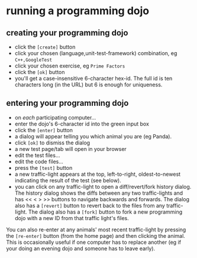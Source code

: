 
running a programming dojo
==========================

creating your programming dojo
------------------------------
  * click the `[create]` button
  * click your chosen (language,unit-test-framework) combination, eg `C++,GoogleTest`
  * click your chosen exercise, eg `Prime Factors`
  * click the `[ok]` button
  * you'll get a case-insensitive 6-character hex-id. The full id is ten
    characters long (in the URL) but 6 is enough for uniqueness.


entering your programming dojo
------------------------------
  * on *each* participating computer...
  * enter the dojo's 6-character id into the green input box
  * click the `[enter]` button
  * a dialog will appear telling you which animal you are (eg Panda).
  * click `[ok]` to dismiss the dialog
  * a new test page/tab will open in your browser
  * edit the test files...
  * edit the code files...
  * press the `[test]` button
  * a new traffic-light appears at the top, left-to-right, oldest-to-newest
    indicating the result of the test (see below).
  * you can click on any traffic-light to open a diff/revert/fork history dialog.
    The history dialog shows the diffs between any two traffic-lights
    and has << < > >> buttons to navigate backwards and forwards.
    The dialog also has a `[revert]` button to revert back
    to the files from any traffic-light.
    The dialog also has a `[fork]` button to fork a new
    programming dojo with a new ID from that traffic light's files.

You can also re-enter at any animals' most recent traffic-light by pressing
the `[re-enter]` button (from the home page) and then clicking the animal.
This is occasionally useful if one computer has to replace another (eg
if your doing an evening dojo and someone has to leave early).

